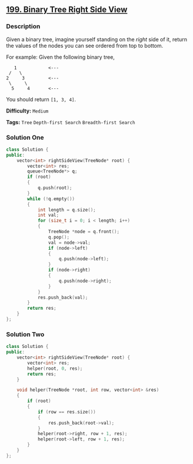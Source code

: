 ## [199. Binary Tree Right Side View](https://leetcode.com/problems/binary-tree-right-side-view/description/)

### Description

Given a binary tree, imagine yourself standing on the _right_ side of it, return the values of the nodes you can see ordered from top to bottom.

For example:
Given the following binary tree,

```
   1            <---
 /   \
2     3         <---
 \     \
  5     4       <---
```

You should return `[1, 3, 4]`.

**Difficulty:** `Medium`

**Tags:** `Tree` `Depth-first Search` `Breadth-first Search`

### Solution One

```c++
class Solution {
public:
    vector<int> rightSideView(TreeNode* root) {
        vector<int> res;
        queue<TreeNode*> q;
        if (root)
        {
            q.push(root);
        }
        while (!q.empty())
        {
            int length = q.size();
            int val;
            for (size_t i = 0; i < length; i++)
            {
                TreeNode *node = q.front();
                q.pop();
                val = node->val;
                if (node->left)
                {
                    q.push(node->left);
                }
                if (node->right)
                {
                    q.push(node->right);
                }
            }
            res.push_back(val);
        }
        return res;
    }
};
```

### Solution Two

```c++
class Solution {
public:
    vector<int> rightSideView(TreeNode* root) {
        vector<int> res;
        helper(root, 0, res);
        return res;
    }

    void helper(TreeNode *root, int row, vector<int> &res)
    {
        if (root)
        {
            if (row == res.size())
            {
                res.push_back(root->val);
            }
            helper(root->right, row + 1, res);
            helper(root->left, row + 1, res);
        }
    }
};
```
